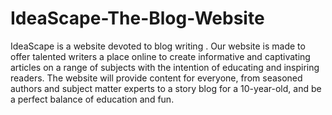 # IdeaScape-The-Blog-Website

IdeaScape is a website devoted to blog writing . Our website is made to offer talented writers a place online to create informative and captivating articles on a range of subjects with the intention of educating and inspiring readers.
The website will provide content for everyone, from seasoned authors and subject matter experts to a story blog for a 10-year-old, and be a perfect balance of education and fun.

